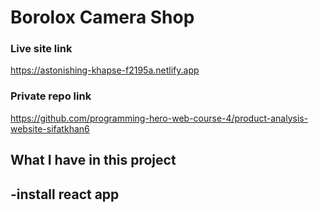# Borolox Camera Shop

### Live site link
https://astonishing-khapse-f2195a.netlify.app

### Private repo link
https://github.com/programming-hero-web-course-4/product-analysis-website-sifatkhan6

## What I have in this project
-install react app
-
